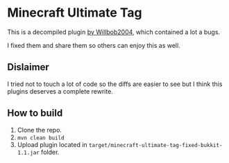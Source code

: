 # Minecraft Ultimate Tag

This is a decompiled plugin [by Willbob2004](https://www.spigotmc.org/resources/minecraft-ultimate-tag.77908/), which contained a lot a bugs.

I fixed them and share them so others can enjoy this as well.

## Dislaimer

I tried not to touch a lot of code so the diffs are easier to see but I think this plugins deserves a complete rewrite.

## How to build

1. Clone the repo.
2. `mvn clean build`
3. Upload plugin located in `target/minecraft-ultimate-tag-fixed-bukkit-1.1.jar` folder.
